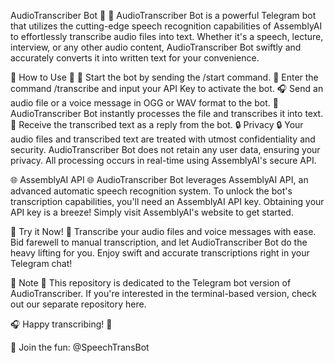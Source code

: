 AudioTranscriber Bot 🎤 📝
AudioTranscriber Bot is a powerful Telegram bot that utilizes the cutting-edge speech recognition capabilities of AssemblyAI to effortlessly transcribe audio files into text. Whether it's a speech, lecture, interview, or any other audio content, AudioTranscriber Bot swiftly and accurately converts it into written text for your convenience.

🚀 How to Use 🚀
🤖 Start the bot by sending the /start command.
🔑 Enter the command /transcribe and input your API Key to activate the bot.
🎧 Send an audio file or a voice message in OGG or WAV format to the bot.
💬 AudioTranscriber Bot instantly processes the file and transcribes it into text.
📝 Receive the transcribed text as a reply from the bot.
🔒 Privacy 🔒
Your audio files and transcribed text are treated with utmost confidentiality and security. AudioTranscriber Bot does not retain any user data, ensuring your privacy. All processing occurs in real-time using AssemblyAI's secure API.

🌐 AssemblyAI API 🌐
AudioTranscriber Bot leverages AssemblyAI API, an advanced automatic speech recognition system. To unlock the bot's transcription capabilities, you'll need an AssemblyAI API key. Obtaining your API key is a breeze! Simply visit AssemblyAI's website to get started.

🎉 Try it Now! 🎉
Transcribe your audio files and voice messages with ease. Bid farewell to manual transcription, and let AudioTranscriber Bot do the heavy lifting for you. Enjoy swift and accurate transcriptions right in your Telegram chat!

📎 Note 📎
This repository is dedicated to the Telegram bot version of AudioTranscriber. If you're interested in the terminal-based version, check out our separate repository here.

🎧 Happy transcribing! 📝

🤖 Join the fun: @SpeechTransBot
